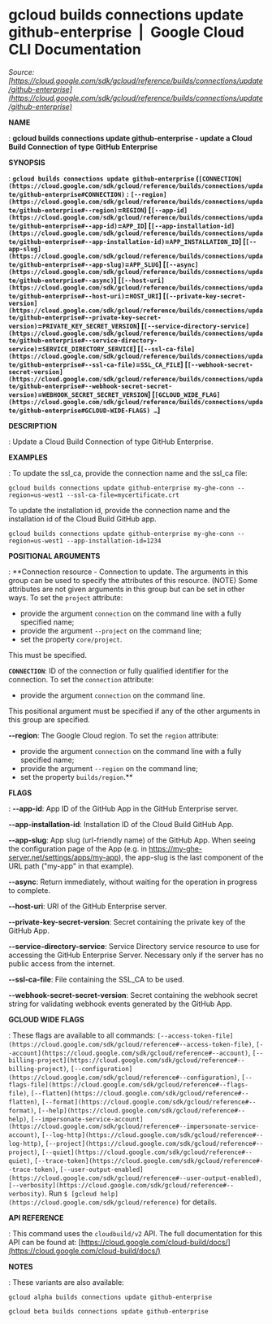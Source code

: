 # gcloud builds connections update github-enterprise  |  Google Cloud CLI Documentation

*Source: [https://cloud.google.com/sdk/gcloud/reference/builds/connections/update/github-enterprise](https://cloud.google.com/sdk/gcloud/reference/builds/connections/update/github-enterprise)*

**NAME**

: **gcloud builds connections update github-enterprise - update a Cloud Build Connection of type GitHub Enterprise**

**SYNOPSIS**

: **`gcloud builds connections update github-enterprise` (`[CONNECTION](https://cloud.google.com/sdk/gcloud/reference/builds/connections/update/github-enterprise#CONNECTION)` : `[--region](https://cloud.google.com/sdk/gcloud/reference/builds/connections/update/github-enterprise#--region)`=`REGION`) [`[--app-id](https://cloud.google.com/sdk/gcloud/reference/builds/connections/update/github-enterprise#--app-id)`=`APP_ID`] [`[--app-installation-id](https://cloud.google.com/sdk/gcloud/reference/builds/connections/update/github-enterprise#--app-installation-id)`=`APP_INSTALLATION_ID`] [`[--app-slug](https://cloud.google.com/sdk/gcloud/reference/builds/connections/update/github-enterprise#--app-slug)`=`APP_SLUG`] [`[--async](https://cloud.google.com/sdk/gcloud/reference/builds/connections/update/github-enterprise#--async)`] [`[--host-uri](https://cloud.google.com/sdk/gcloud/reference/builds/connections/update/github-enterprise#--host-uri)`=`HOST_URI`] [`[--private-key-secret-version](https://cloud.google.com/sdk/gcloud/reference/builds/connections/update/github-enterprise#--private-key-secret-version)`=`PRIVATE_KEY_SECRET_VERSION`] [`[--service-directory-service](https://cloud.google.com/sdk/gcloud/reference/builds/connections/update/github-enterprise#--service-directory-service)`=`SERVICE_DIRECTORY_SERVICE`] [`[--ssl-ca-file](https://cloud.google.com/sdk/gcloud/reference/builds/connections/update/github-enterprise#--ssl-ca-file)`=`SSL_CA_FILE`] [`[--webhook-secret-secret-version](https://cloud.google.com/sdk/gcloud/reference/builds/connections/update/github-enterprise#--webhook-secret-secret-version)`=`WEBHOOK_SECRET_SECRET_VERSION`] [`[GCLOUD_WIDE_FLAG](https://cloud.google.com/sdk/gcloud/reference/builds/connections/update/github-enterprise#GCLOUD-WIDE-FLAGS) …`]**

**DESCRIPTION**

: Update a Cloud Build Connection of type GitHub Enterprise.

**EXAMPLES**

: To update the ssl_ca, provide the connection name and the ssl_ca file:

```
gcloud builds connections update github-enterprise my-ghe-conn --region=us-west1 --ssl-ca-file=mycertificate.crt
```

To update the installation id, provide the connection name and the installation
id of the Cloud Build GitHub app.

```
gcloud builds connections update github-enterprise my-ghe-conn --region=us-west1 --app-installation-id=1234
```

**POSITIONAL ARGUMENTS**

: **Connection resource - Connection to update. The arguments in this group can be
used to specify the attributes of this resource. (NOTE) Some attributes are not
given arguments in this group but can be set in other ways.
To set the `project` attribute:

- provide the argument `connection` on the command line with a fully
specified name;
- provide the argument `--project` on the command line;
- set the property `core/project`.

This must be specified.

**`CONNECTION`**:
ID of the connection or fully qualified identifier for the connection.
To set the `connection` attribute:

- provide the argument `connection` on the command line.

This positional argument must be specified if any of the other arguments in this
group are specified.

**--region**:
The Google Cloud region.
To set the `region` attribute:

- provide the argument `connection` on the command line with a fully
specified name;
- provide the argument `--region` on the command line;
- set the property `builds/region`.**

**FLAGS**

: **--app-id**:
App ID of the GitHub App in the GitHub Enterprise server.

**--app-installation-id**:
Installation ID of the Cloud Build GitHub App.

**--app-slug**:
App slug (url-friendly name) of the GitHub App. When seeing the configuration
page of the App (e.g. in https://my-ghe-server.net/settings/apps/my-app), the
app-slug is the last component of the URL path ("my-app" in that example).

**--async**:
Return immediately, without waiting for the operation in progress to complete.

**--host-uri**:
URI of the GitHub Enterprise server.

**--private-key-secret-version**:
Secret containing the private key of the GitHub App.

**--service-directory-service**:
Service Directory service resource to use for accessing the GitHub Enterprise
Server. Necessary only if the server has no public access from the internet.

**--ssl-ca-file**:
File containing the SSL_CA to be used.

**--webhook-secret-secret-version**:
Secret containing the webhook secret string for validating webhook events
generated by the GitHub App.

**GCLOUD WIDE FLAGS**

: These flags are available to all commands: `[--access-token-file](https://cloud.google.com/sdk/gcloud/reference#--access-token-file)`,
`[--account](https://cloud.google.com/sdk/gcloud/reference#--account)`, `[--billing-project](https://cloud.google.com/sdk/gcloud/reference#--billing-project)`,
`[--configuration](https://cloud.google.com/sdk/gcloud/reference#--configuration)`,
`[--flags-file](https://cloud.google.com/sdk/gcloud/reference#--flags-file)`,
`[--flatten](https://cloud.google.com/sdk/gcloud/reference#--flatten)`, `[--format](https://cloud.google.com/sdk/gcloud/reference#--format)`, `[--help](https://cloud.google.com/sdk/gcloud/reference#--help)`, `[--impersonate-service-account](https://cloud.google.com/sdk/gcloud/reference#--impersonate-service-account)`,
`[--log-http](https://cloud.google.com/sdk/gcloud/reference#--log-http)`,
`[--project](https://cloud.google.com/sdk/gcloud/reference#--project)`, `[--quiet](https://cloud.google.com/sdk/gcloud/reference#--quiet)`, `[--trace-token](https://cloud.google.com/sdk/gcloud/reference#--trace-token)`, `[--user-output-enabled](https://cloud.google.com/sdk/gcloud/reference#--user-output-enabled)`,
`[--verbosity](https://cloud.google.com/sdk/gcloud/reference#--verbosity)`.
Run `$ [gcloud help](https://cloud.google.com/sdk/gcloud/reference)` for details.

**API REFERENCE**

: This command uses the `cloudbuild/v2` API. The full documentation for
this API can be found at: [https://cloud.google.com/cloud-build/docs/](https://cloud.google.com/cloud-build/docs/)

**NOTES**

: These variants are also available:

```
gcloud alpha builds connections update github-enterprise
```

```
gcloud beta builds connections update github-enterprise
```